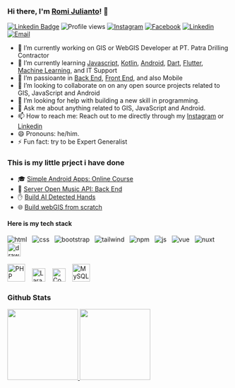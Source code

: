 ### Hi there, I'm [Romi Julianto](https://www.linkedin.com/in/romijulianto)! 👋
[![Linkedin Badge][linkedin-shield]][linkedin-url] ![Profile views](https://visitor-badge.glitch.me/badge?page_id=romijulianto.romijulianto)
[![Instagram](https://img.shields.io/static/v1?label=Instagram&message=%20&logo=Instagram&style=plastic&logoColor=red)](https://www.instagram.com/romijulianto_)
[![Facebook](https://img.shields.io/static/v1?label=Facebook&message=%20&logo=Facebook&style=plastic&logoColor=blue)](https://web.facebook.com/romijuliantoo?_rdc=1&_rdr)
[![Linkedin](https://img.shields.io/static/v1?label=Linkedin&message=%20&logo=Linkedin&style=plastic&logoColor=blue)](https://www.linkedin.com/in/romijulianto/)
[![Email](https://img.shields.io/static/v1?label=Email&message=%20&logo=Gmail&style=plastic&logoColor=orange)](mailto:romijuulianto@gmail.com)



- 🔭 I’m currently working on GIS or WebGIS Developer at PT. Patra Drilling Contractor
- 🌱 I’m currently learning [Javascript](https://www.dicoding.com/certificates/1OP8LQ86VZQK), [Kotlin](https://www.dicoding.com/certificates/JMZVG9JDJZN9), [Android](https://github.com/romijulianto/educationxyz), [Dart](https://www.dicoding.com/certificates/GRX5LKDQYP0M), [Flutter](https://member.jabarcodingcamp.id/sertifikat/generate/26bb4d6a-96f0-4a9b-8bb3-23a1beba5b98), [Machine Learning](https://www.dicoding.com/certificates/N9ZOE5NNDXG5), and IT Support
- 🌱 I’m passioante in [Back End](https://www.dicoding.com/certificates/JMZVG2R2NZN9), [Front End](https://www.dicoding.com/certificates/MRZMKY56NPYQ), and also Mobile
- 👯 I’m looking to collaborate on on  any open source projects related to GIS, JavaScript and Android
- 🤔 I’m looking for help with building a new skill in programming.
- 💬 Ask me about anything related to GIS, JavaScript and Android.
- 📫 How to reach me: Reach out to me directly through my [Instagram](https://www.instagram.com/romijulianto_/) or [Linkedin](https://www.linkedin.com/in/romijulianto)
- 😄 Pronouns: he/him.
- ⚡ Fun fact: try to be Expert Generalist

### This is my little prject i have done
- 🎓 [Simple Android Apps: Online Course](https://github.com/romijulianto/educationxyz?main_leads=github)
- 🎵 [Server Open Music API: Back End](https://github.com/romijulianto/openMusic_rj?main_leads=github)
- ✋ [Build AI Detected Hands](https://colab.research.google.com/drive/1u8NwVnTC4_CbYKI-E8NbxeXXWvDd9Oku?main_leads=github)
- 🌐 [Build webGIS from scratch](https://romijulianto.github.io?main_leads=github)

#### Here is my tech stack

![html](https://user-images.githubusercontent.com/79355239/151290701-52f6b597-6639-442c-9b02-98cda610e613.svg "HTML") &nbsp;
![css](https://user-images.githubusercontent.com/79355239/151290703-69deb652-edd6-426d-a23f-adc6d4b41fdb.svg "CSS") &nbsp;
![bootstrap](https://user-images.githubusercontent.com/79355239/151290700-9dea719b-198c-44ca-9057-ed0179897e7c.svg "Bootstrap") &nbsp;
![tailwind](https://user-images.githubusercontent.com/79355239/151290695-c85258c4-c5e0-4bf0-aac0-fcdaa082ec38.svg "Tailwind CSS") &nbsp;
![npm](https://user-images.githubusercontent.com/79355239/151290690-197d5ed7-a766-4664-a138-062e6ecd56d1.svg "Node Package Manager") &nbsp;
![js](https://user-images.githubusercontent.com/79355239/151290689-1e8de89e-fa0e-4198-ac3c-481f4813895a.svg "Javascript") &nbsp;
![vue](https://user-images.githubusercontent.com/79355239/151290696-8bb7394d-d320-4c99-abdf-69559daf3508.svg "Vue Js") &nbsp;
![nuxt](https://user-images.githubusercontent.com/79355239/151290692-9202dae1-866d-4aad-afd5-524e931007e7.svg "Nuxt Js") &nbsp; 
<img src="https://seeklogo.com/images/N/nodejs-logo-FBE122E377-seeklogo.com.png" alt="drawing" width="30" title="Node Js"/> &nbsp;

<span>
<img src="https://www.php.net/images/logos/new-php-logo.svg" width="40" title="PHP">
</span> &nbsp;&nbsp;
<span>
<img src="https://cdn.worldvectorlogo.com/logos/laravel-2.svg" width="30" title="Laravel">
</span> &nbsp;&nbsp;
<span> 
 <img src="https://cdn.worldvectorlogo.com/logos/codeigniter.svg" width="30" title="Code Igniter">
 </span>&nbsp;&nbsp;
<span>
 <img src="https://cdn.worldvectorlogo.com/logos/mysql-3.svg" width="40" title="MySQL">
</span>

### Github Stats
<p align="left">
<a href="https://github.com/romijulianto">
  <img height="160em" src="https://github-readme-stats-eight-theta.vercel.app/api?username=romijulianto&show_icons=true&theme=algolia&include_all_commits=true&count_private=true"/>
  <img height="160em" src="https://github-readme-stats-eight-theta.vercel.app/api/top-langs/?username=romijulianto&layout=compact&langs_count=8&theme=algolia"/>
</a>
</p>


[linkedin-shield]: https://img.shields.io/badge/-romijulianto-blue?style=flat-square&logo=Linkedin&logoColor=white
[linkedin-url]: https://www.linkedin.com/in/romijulianto
